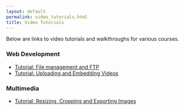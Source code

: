 ```yaml
---
layout: default
permalink: video_tutorials.html
title: Video Tutorials
---
```


Below are links to video tutorials and walkthroughs for various courses.

### Web Development

- [Tutorial: File management and FTP](https://www.youtube.com/watch?v=IAa-iFZuat8)
- [Tutorial: Uploading and Embedding Videos](https://www.youtube.com/watch?v=6d9eWoPteGU&t=2s)

### Multimedia

- [Tutorial: Resizing, Cropping and Exporting Images](https://www.youtube.com/watch?v=80AzMpsgPJE&feature=youtu.be)
